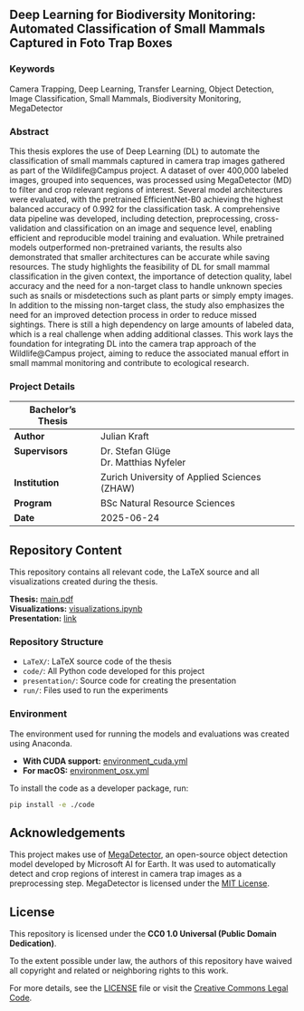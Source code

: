 ## Deep Learning for Biodiversity Monitoring: Automated Classification of Small Mammals Captured in Foto Trap Boxes

### Keywords
Camera Trapping, Deep Learning, Transfer Learning, Object Detection, Image Classification, Small Mammals, Biodiversity Monitoring, MegaDetector

### Abstract

This thesis explores the use of Deep Learning (DL) to automate the classification of small mammals captured in camera trap images gathered as part of the Wildlife@Campus project.
A dataset of over 400,000 labeled images, grouped into sequences, was processed using MegaDetector (MD) to filter and crop relevant regions of interest.
Several model architectures were evaluated, with the pretrained EfficientNet-B0 achieving the highest balanced accuracy of 0.992 for the classification task.
A comprehensive data pipeline was developed, including detection, preprocessing, cross-validation and classification on an image and sequence level, enabling efficient and reproducible model training and evaluation.
While pretrained models outperformed non-pretrained variants, the results also demonstrated that smaller architectures can be accurate while saving resources.
The study highlights the feasibility of DL for small mammal classification in the given context, the importance of detection quality, label accuracy and the need for a non-target class to handle unknown species such as snails or misdetections such as plant parts or simply empty images.
In addition to the missing non-target class, the study also emphasizes the need for an improved detection process in order to reduce missed sightings.
There is still a high dependency on large amounts of labeled data, which is a real challenge when adding additional classes.
This work lays the foundation for integrating DL into the camera trap approach of the Wildlife@Campus project, aiming to reduce the associated manual effort in small mammal monitoring and contribute to ecological research.

### Project Details

| Bachelor’s Thesis |                          |
|-------------------|--------------------------------------------|
| **Author**        | Julian Kraft                               |
| **Supervisors**<br><br>   | Dr. Stefan Glüge<br>Dr. Matthias Nyfeler   |
| **Institution**   | Zurich University of Applied Sciences (ZHAW) |
| **Program**       | BSc Natural Resource Sciences              |
| **Date**          | 2025-06-24                                 |

## Repository Content

This repository contains all relevant code, the LaTeX source and all visualizations created during the thesis.

**Thesis:** [main.pdf](./LaTeX/main.pdf)<br>
**Visualizations:** [visualizations.ipynb](./visualizations.ipynb)<br>
**Presentation:** [link](https://juliankraft.ch/presentation_BA/)

### Repository Structure

- `LaTeX/`: LaTeX source code of the thesis  
- `code/`: All Python code developed for this project
- `presentation/`: Source code for creating the presentation 
- `run/`: Files used to run the experiments

### Environment

The environment used for running the models and evaluations was created using Anaconda.

- **With CUDA support:** [environment_cuda.yml](./environment_cuda.yml)  
- **For macOS:** [environment_osx.yml](./environment_osx.yml)

To install the code as a developer package, run:

```bash
pip install -e ./code
```

## Acknowledgements

This project makes use of [MegaDetector](https://github.com/agentmorris/MegaDetector/tree/main), an open-source object detection model developed by Microsoft AI for Earth. 
It was used to automatically detect and crop regions of interest in camera trap images as a preprocessing step.
MegaDetector is licensed under the [MIT License](https://github.com/agentmorris/MegaDetector/blob/main/LICENSE). 

## License

This repository is licensed under the **CC0 1.0 Universal (Public Domain Dedication)**. 

To the extent possible under law, the authors of this repository have waived all copyright and related or neighboring rights to this work. 

For more details, see the [LICENSE](./LICENSE) file or visit the [Creative Commons Legal Code](https://creativecommons.org/publicdomain/zero/1.0/legalcode).


